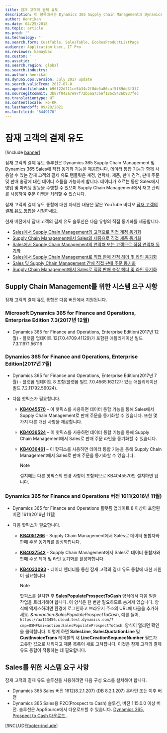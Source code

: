 ```yaml
---
title: 잠재 고객의 결제 유도
description: 이 항목에서는 Dynamics 365 Supply Chain Management과 Dynamics 365 Sales 간의 잠재 고객의 결제 유도 솔루션에 대한 개요를 제공합니다.
author: Henrikan
ms.date: 04/25/2018
ms.topic: article
ms.prod: ''
ms.technology: ''
ms.search.form: CustTable, SalesTable, EcoResProductListPage
audience: Application User, IT Pro
ms.reviewer: kamaybac
ms.custom: ''
ms.assetid: ''
ms.search.region: global
ms.search.industry: ''
ms.author: henrikan
ms.dyn365.ops.version: July 2017 update
ms.search.validFrom: 2017-07-8
ms.openlocfilehash: b96f22d711ce5b34c2f8de5a86caf5f89dd3f337
ms.sourcegitcommit: 3b87f042a7e97f72b5aa73bef186c5426b937fec
ms.translationtype: HT
ms.contentlocale: ko-KR
ms.lasthandoff: 09/29/2021
ms.locfileid: "8449170"
---
```

# <a name="prospect-to-cash"></a>잠재 고객의 결제 유도

[!include [banner](../includes/banner.md)]

잠재 고객의 결제 유도 솔루션은 Dynamics 365 Supply Chain Management 및 Dynamics 365 Sales에 직접 동기화 기능을 제공합니다. 데이터 통합 기능과 함께 사용할 수 있는 잠재 고객의 결제 유도 템플릿은 계정, 연락처, 제품, 판매 견적, 판매 주문 및 판매 송장에 대한 데이터 흐름을 가능하게 합니다. 데이터가 흐르는 동안 Sales에서 영업 및 마케팅 활동을 수행할 수 있으며 Supply Chain Management에서 재고 관리를 사용하여 주문 이행을 처리할 수 있습니다. 

잠재 고객의 결제 유도 통합에 대한 자세한 내용은 짧은 YouTube 비디오 [잠재 고객의 결제 유도 통합](https://www.youtube.com/watch?v=AVV9x5x-XCg)을 시청하세요.

현재 버전에서 잠재 고객의 결제 유도 솔루션은 다음 유형의 직접 동기화를 제공합니다.

- [Sales에서 Supply Chain Management의 고객으로 직접 계정 동기화](accounts-template-mapping-direct.md)
- [Supply Chain Management에서 Sales의 제품으로 직접 제품 동기화](products-template-mapping-direct.md)
- [Sales에서 Supply Chain Management의 연락처 또는 고객으로 직접 연락처 동기화](contacts-template-mapping-direct.md)
- [Sales에서 Supply Chain Management로 직접 판매 견적 헤더 및 라인 동기화](sales-quotation-template-mapping-sales-fin.md)
- [Sales 및 Supply Chain Management 간에 직접 판매 주문 동기화](sales-order-template-mapping-direct-two-ways.md)
- [Supply Chain Management에서 Sales로 직접 판매 송장 헤더 및 라인 동기화](sales-invoice-template-mapping-direct.md)

## <a name="system-requirements-for-supply-chain-management"></a>Supply Chain Management를 위한 시스템 요구 사항
잠재 고객의 결제 유도 통합은 다음 버전에서 지원됩니다.

### <a name="microsoft-dynamics-365-for-finance-and-operations-enterprise-edition-73-december-2017"></a>Microsoft Dynamics 365 for Finance and Operations, Enterprise Edition 7.3(2017년 12월)

- Dynamics 365 for Finance and Operations, Enterprise Edition(2017년 12월) - 플랫폼 업데이트 12(7.0.4709.41129)가 포함된 애플리케이션 빌드 7.3.11971.56116

### <a name="dynamics-365-for-finance-and-operations-enterprise-edition-july-2017"></a>Dynamics 365 for Finance and Operations, Enterprise Edition(2017년 7월)

- Dynamics 365 for Finance and Operations, Enterprise Edition(2017년 7월) - 플랫폼 업데이트 8 포함(플랫폼 빌드 7.0.4565.16212가 있는 애플리케이션 빌드 7.2.11792.56024).
- 다음 핫픽스가 필요합니다.

  - **[KB4045570](https://fix.lcs.dynamics.com/Issue/Resolved?kb=4045570&bugId=3851320&qc=ac1145034fd04ab71ccc4d14aa012f245176712c9af7c36bb77a118726d46160)** – 이 핫픽스를 사용하면 데이터 통합 기능을 통해 Sales에서 Supply Chain Management로 판매 주문을 동기화할 수 있습니다. 또한 몇 가지 다른 개선 사항을 제공합니다.
  - **[KB4036524](https://fix.lcs.dynamics.com/Issue/Resolved?kb=4036524&bugId=3847504&qc=e2fcfae08b1a5d5ce9f53f330e8c212b0636c375368ff7d8d9b5ec6701523ad2)** – 이 핫픽스를 사용하면 데이터 통합 기능을 통해 Supply Chain Management에서 Sales로 판매 주문 라인을 동기화할 수 있습니다.
  - **[KB4036461](https://fix.lcs.dynamics.com/Issue/Resolved?kb=4036461&bugId=3847029&qc=e2fcfae08b1a5d5ce9f53f330e8c212b0636c375368ff7d8d9b5ec6701523ad2)** – 이 핫픽스를 사용하면 데이터 통합 기능을 통해 Supply Chain Management에서 Sales로 판매 주문을 동기화할 수 있습니다.

    > [!NOTE]
    > 설치에는 다른 핫픽스의 변경 사항이 포함되므로 KB4045570만 설치하면 됩니다. 

### <a name="dynamics-365-for-finance-and-operations-version-1611-november-2016"></a>Dynamics 365 for Finance and Operations 버전 1611(2016년 11월)

- Dynamics 365 for Finance and Operations 플랫폼 업데이트 8 이상이 포함된 버전 1611(2016년 11월)

- 다음 핫픽스가 필요합니다.

  - **[KB4051266](https://fix.lcs.dynamics.com/Issue/Resolved?kb=4051266&bugId=3863566&qc=ee80faaa7bc6c77b368d5eaf456c9c08e0b9fba5903a7b6fd8c13756c3a4b757)** - Supply Chain Management에서 Sales로 데이터 통합자와 판매 주문 동기화를 활성화합니다. 
  - **[KB4037542](https://fix.lcs.dynamics.com/Issue/Resolved?kb=4037542&bugId=3848253&qc=8323b93c15280172c5ab4159e0256e37104ced1729462c91ab2f7d00cb8d419c)** - Supply Chain Management에서 Sales로 데이터 통합자와 판매 주문 헤더 및 라인 동기화를 활성화합니다.
  - **[KB4033093](https://fix.lcs.dynamics.com/Issue/Resolved?kb=4033093&bugId=3824604&qc=bd7e15e1fb56066b3a82ce48b691cf1ffbc934a7473fa888545b2211a8d416c5)** - 데이터 엔터티를 통한 잠재 고객의 결제 유도 통합에 대한 지원이 필요합니다.
    
    > [!NOTE]
    > 핫픽스를 설치한 후 **SalesPopulateProspectToCash** 양식에서 다음 일괄 작업을 트리거해야 합니다. 이 양식은 한 번만 필요하므로 숨겨져 있습니다. 양식에 액세스하려면 환경에 로그인하고 브라우저 주소의 URL에 다음을 추가하세요. *&mi=action:SalesPopulateProspectToCash*, 예를 들어, `https://ax123456.cloud.test.dynamics.com/?cmp=USMF&mi=action:SalesPopulateProspectToCash`. 양식이 열리면 확인을 클릭합니다. 이렇게 하면 **SalesLine**, **SalesQuotationLine** 및 **CustInvoiceTrans** 테이블의 새 **LineCreationSequnceNumber** 필드가 고유한 값으로 채워지고 제품 목록이 새로 고쳐집니다. 이것은 잠재 고객의 결제 유도 통합이 작동하는 데 필요합니다.


## <a name="system-requirements-for-sales"></a>Sales를 위한 시스템 요구 사항

잠재 고객의 결제 유도 솔루션을 사용하려면 다음 구성 요소를 설치해야 합니다.

- Dynamics 365 Sales 버전 1612(8.2.1.207) (DB 8.2.1.207) 온라인 또는 이후 버전
- Dynamics 365 Sales용 P2C(Prospect to Cash) 솔루션, 버전 1.15.0.0 이상 버전. 솔루션은 AppSource에서 다운로드할 수 있습니다. [Dynamics 365, Prospect to Cash 다운로드 ](https://appsource.microsoft.com/product/dynamics-365/mscrm.c7a48b40-eed3-4d67-93ba-f2364281feb3).


[!INCLUDE[footer-include](../../includes/footer-banner.md)]